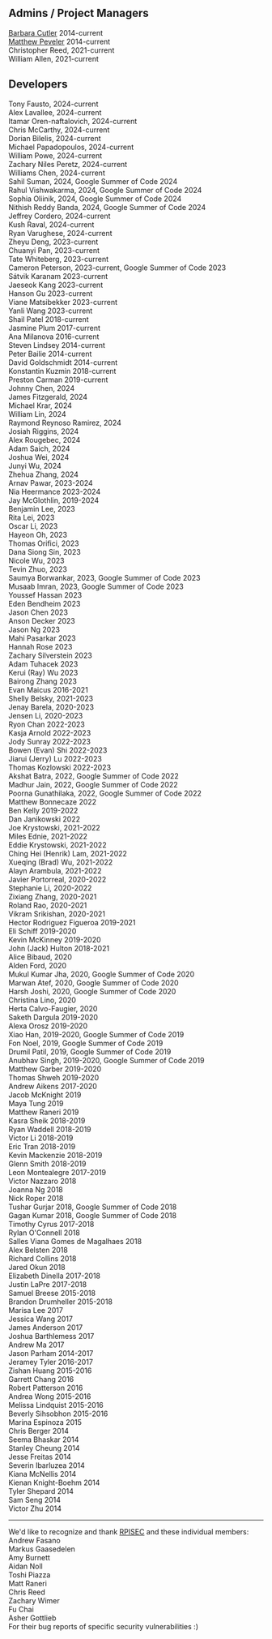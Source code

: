## Admins / Project Managers  

[Barbara Cutler](http://www.cs.rpi.edu/~cutler/) 2014-current  
[Matthew Peveler](http://mpeveler.com/) 2014-current  
Christopher Reed, 2021-current  
William Allen, 2021-current  


## Developers  

Tony Fausto, 2024-current  
Alex Lavallee, 2024-current  
Itamar Oren-naftalovich, 2024-current  
Chris McCarthy, 2024-current  
Dorian Bilelis, 2024-current  
Michael Papadopoulos, 2024-current  
William Powe, 2024-current  
Zachary Niles Peretz, 2024-current  
Williams Chen, 2024-current  
Sahil Suman, 2024, Google Summer of Code 2024  
Rahul Vishwakarma, 2024, Google Summer of Code 2024  
Sophia Oliinik, 2024, Google Summer of Code 2024  
Nithish Reddy Banda, 2024, Google Summer of Code 2024  
Jeffrey Cordero, 2024-current  
Kush Raval, 2024-current  
Ryan Varughese, 2024-current  
Zheyu Deng, 2023-current  
Chuanyi Pan, 2023-current  
Tate Whiteberg, 2023-current  
Cameron Peterson, 2023-current, Google Summer of Code 2023  
Sátvik Karanam 2023-current  
Jaeseok Kang 2023-current  
Hanson Gu 2023-current  
Viane Matsibekker 2023-current  
Yanli Wang 2023-current  
Shail Patel 2018-current  
Jasmine Plum 2017-current  
Ana Milanova 2016-current  
Steven Lindsey 2014-current  
Peter Bailie 2014-current  
David Goldschmidt 2014-current  
Konstantin Kuzmin 2018-current  
Preston Carman 2019-current  
Johnny Chen, 2024  
James Fitzgerald, 2024  
Michael Krar, 2024  
William Lin, 2024  
Raymond Reynoso Ramirez, 2024  
Josiah Riggins, 2024  
Alex Rougebec, 2024  
Adam Saich, 2024  
Joshua Wei, 2024  
Junyi Wu, 2024  
Zhehua Zhang, 2024  
Arnav Pawar, 2023-2024  
Nia Heermance 2023-2024  
Jay McGlothlin, 2019-2024  
Benjamin Lee, 2023  
Rita Lei, 2023  
Oscar Li, 2023  
Hayeon Oh, 2023  
Thomas Orifici, 2023  
Dana Siong Sin, 2023  
Nicole Wu, 2023  
Tevin Zhuo, 2023  
Saumya Borwankar, 2023, Google Summer of Code 2023  
Musaab Imran, 2023, Google Summer of Code 2023  
Youssef Hassan 2023  
Eden Bendheim 2023  
Jason Chen 2023  
Anson Decker 2023  
Jason Ng 2023  
Mahi Pasarkar 2023  
Hannah Rose 2023  
Zachary Silverstein 2023  
Adam Tuhacek 2023  
Kerui (Ray) Wu 2023  
Bairong Zhang 2023  
Evan Maicus 2016-2021  
Shelly Belsky, 2021-2023  
Jenay Barela, 2020-2023  
Jensen Li, 2020-2023  
Ryon Chan 2022-2023  
Kasja Arnold 2022-2023  
Jody Sunray 2022-2023  
Bowen (Evan) Shi 2022-2023  
Jiarui (Jerry) Lu 2022-2023  
Thomas Kozlowski 2022-2023  
Akshat Batra, 2022, Google Summer of Code 2022  
Madhur Jain, 2022, Google Summer of Code 2022  
Poorna Gunathilaka, 2022, Google Summer of Code 2022  
Matthew Bonnecaze 2022  
Ben Kelly 2019-2022  
Dan Janikowski 2022  
Joe Krystowski, 2021-2022  
Miles Ednie, 2021-2022  
Eddie Krystowski, 2021-2022  
Ching Hei (Henrik) Lam, 2021-2022  
Xueqing (Brad) Wu, 2021-2022  
Alayn Arambula, 2021-2022  
Javier Portorreal, 2020-2022  
Stephanie Li, 2020-2022  
Zixiang Zhang, 2020-2021  
Roland Rao, 2020-2021  
Vikram Srikishan, 2020-2021  
Hector Rodriguez Figueroa 2019-2021  
Eli Schiff 2019-2020  
Kevin McKinney 2019-2020  
John (Jack) Hulton 2018-2021  
Alice Bibaud, 2020  
Alden Ford, 2020  
Mukul Kumar Jha, 2020, Google Summer of Code 2020  
Marwan Atef, 2020, Google Summer of Code 2020  
Harsh Joshi, 2020, Google Summer of Code 2020  
Christina Lino, 2020  
Herta Calvo-Faugier, 2020  
Saketh Dargula 2019-2020  
Alexa Orosz 2019-2020  
Xiao Han, 2019-2020, Google Summer of Code 2019  
Fon Noel, 2019, Google Summer of Code 2019  
Drumil Patil, 2019, Google Summer of Code 2019  
Anubhav Singh, 2019-2020, Google Summer of Code 2019  
Matthew Garber 2019-2020  
Thomas Shweh 2019-2020  
Andrew Aikens 2017-2020  
Jacob McKnight 2019  
Maya Tung 2019  
Matthew Raneri 2019  
Kasra Sheik 2018-2019  
Ryan Waddell 2018-2019  
Victor Li 2018-2019  
Eric Tran 2018-2019  
Kevin Mackenzie 2018-2019  
Glenn Smith 2018-2019  
Leon Montealegre 2017-2019  
Victor Nazzaro 2018  
Joanna Ng 2018  
Nick Roper 2018  
Tushar Gurjar 2018, Google Summer of Code 2018  
Gagan Kumar  2018, Google Summer of Code 2018  
Timothy Cyrus 2017-2018  
Rylan O'Connell 2018  
Salles Viana Gomes de Magalhaes 2018  
Alex Belsten 2018  
Richard Collins 2018  
Jared Okun 2018  
Elizabeth Dinella 2017-2018  
Justin LaPre 2017-2018  
Samuel Breese 2015-2018  
Brandon Drumheller 2015-2018  
Marisa Lee 2017  
Jessica Wang 2017  
James Anderson 2017  
Joshua Barthlemess 2017  
Andrew Ma 2017  
Jason Parham 2014-2017  
Jeramey Tyler 2016-2017  
Zishan Huang 2015-2016  
Garrett Chang 2016  
Robert Patterson 2016  
Andrea Wong 2015-2016  
Melissa Lindquist 2015-2016  
Beverly Sihsobhon 2015-2016  
Marina Espinoza 2015  
Chris Berger 2014  
Seema Bhaskar 2014  
Stanley Cheung 2014  
Jesse Freitas 2014  
Severin Ibarluzea 2014  
Kiana McNellis 2014  
Kienan Knight-Boehm 2014  
Tyler Shepard 2014  
Sam Seng 2014  
Victor Zhu 2014  

------------------------------  
We'd like to recognize and thank [RPISEC](https://rpis.ec/) and these individual members:  
Andrew Fasano  
Markus Gaasedelen  
Amy Burnett  
Aidan Noll  
Toshi Piazza  
Matt Raneri  
Chris Reed  
Zachary Wimer  
Fu Chai  
Asher Gottlieb  
For their bug reports of specific security vulnerabilities :)  
